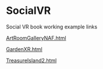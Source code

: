 # SocialVR
Social VR book working example links

<a href="https://funbit64.com:3025/ArtRoomGalleryNAF.html">ArtRoomGalleryNAF.html</a>

<a href="https://funbit64.com:3025/GardenXR.html">GardenXR.html</a>

<a href="https://funbit64.com:3025/TreasureIsland2.html">TreasureIsland2.html</a>


